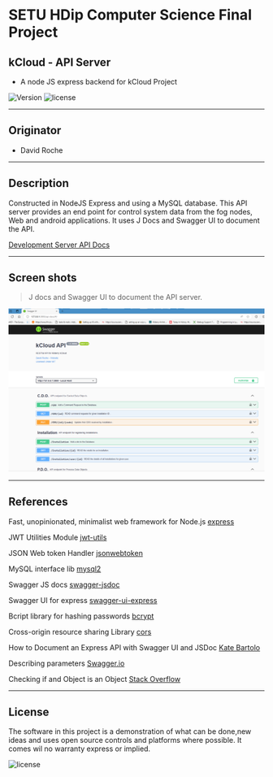 # SETU HDip Computer Science  Final Project 

## kCloud - API Server

- A node JS express backend for kCloud Project

![Version](https://img.shields.io/badge/version-1.0.24089-blue.svg)
![license](https://img.shields.io/badge/license-MIT-blue.svg)


---

## Originator

- David Roche

---

## Description

Constructed in NodeJS Express and using a MySQL database. This API server provides an end point for control system data from the fog nodes, Web and android applications.
It uses J Docs and Swagger UI to document the API.

[Development Server API Docs](http://34.240.177.253:3000/api-docs/#/)

---

## Screen shots

> J docs and Swagger UI to document the API server.

![Local Host Swagger UI][image1]

---

## References

Fast, unopinionated, minimalist web framework for Node.js [express](https://www.npmjs.com/package/express)

JWT Utilities Module [jwt-utils](https://www.npmjs.com/package/jwt-utils)

JSON Web token Handler [jsonwebtoken](https://www.npmjs.com/package/jsonwebtoken)

MySQL interface lib [mysql2](https://www.npmjs.com/package/mysql2)

Swagger JS docs [swagger-jsdoc](https://www.npmjs.com/package/swagger-jsdoc)

Swagger UI for express [swagger-ui-express](https://www.npmjs.com/package/swagger-ui-express)

Bcript library for hashing passwords [bcrypt](https://www.npmjs.com/package/bcrypt)

Cross-origin resource sharing Library [cors](https://www.npmjs.com/package/cors)


How to Document an Express API with Swagger UI and JSDoc [Kate Bartolo](https://dev.to/kabartolo/how-to-document-an-express-api-with-swagger-ui-and-jsdoc-50do)

Describing  parameters [Swagger.io](https://swagger.io/docs/specification/2-0/describing-parameters/)

Checking if and Object is an Object [Stack Overflow](https://stackoverflow.com/questions/8834126/how-to-efficiently-check-if-variable-is-array-or-object-in-nodejs-v8)


---

## License

The software in this project is a demonstration of what can be done,new ideas and uses open source controls and platforms where possible.
It comes wil no warranty express or implied.

![license](https://img.shields.io/badge/license-MIT-blue.svg)


[image1]: ./images/swagger.png